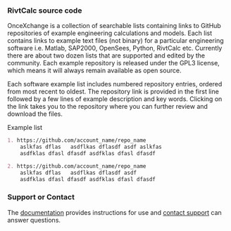 ### RivtCalc source code

OnceXchange is a collection of searchable lists containing links to GitHub repositories of example engineering calculations and models.  Each list contains links to example text files (not binary) for a particular engineering software i.e. Matlab, SAP2000, OpenSees, Python, RivtCalc etc.  Currently there are about two dozen lists that are supported and edited by the community. Each example repository is released under the GPL3 license, which means it will always remain available as open source.

Each software example list includes numbered repository entries, ordered from most recent to oldest.  The repository link is provided in the first line followed by a few lines of example description and key words.  Clicking on the link takes you to the repository where you can further review and download the files.

Example list
```markdown
1. https://github.com/account_name/repo_name
    aslkfas dflas   asdflkas dflasdf asdf aslkfas  
    asdfklas dfasl dfasdf asdfklas dfasl dfasdf 

2. https://github.com/account_name/repo_name
    aslkfas dflas   asdflkas dflasdf asdf 
    asdfklas dfasl dfasdf asdfklas dfasl dfasdf 
```


### Support or Contact

The [documentation](https://docs.github.com/categories/github-pages-basics/) provides instructions for use and [contact support](oncexchange@gmail.com) can answer questions. 

